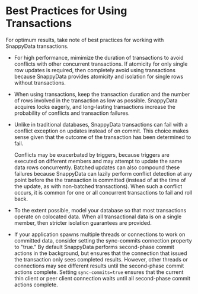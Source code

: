 # Best Practices for Using Transactions

For optimum results, take note of best practices for working with SnappyData transactions.

-   For high performance, mimimize the duration of transactions to avoid conflicts with other concurrent transactions. If atomicity for only single row updates is required, then completely avoid using transactions because SnappyData provides atomicity and isolation for single rows without transactions.

-   When using transactions, keep the transaction duration and the number of rows involved in the transaction as low as possible. SnappyData acquires locks eagerly, and long-lasting transactions increase the probability of conflicts and transaction failures.

-   Unlike in traditional databases, SnappyData transactions can fail with a conflict exception on updates instead of on commit. This choice makes sense given that the outcome of the transaction has been determined to fail.

    Conflicts may be exacerbated by triggers, because triggers are executed on different members and may attempt to update the same data rows concurrently. Batched updates can also compound these failures because SnappyData can lazily perform conflict detection at any point before the the transaction is committed (instead of at the time of the update, as with non-batched transactions). When such a conflict occurs, it is common for one or all concurrent transactions to fail and roll back.

-   To the extent possible, model your database so that most transactions operate on colocated data. When all transactional data is on a single member, then stricter isolation guarantees are provided.

-   If your application spawns multiple threads or connections to work on committed data, consider setting the sync-commits </a> connection property to "true." By default SnappyData performs second-phase commit actions in the background, but ensures that the connection that issued the transaction only sees completed results. However, other threads or connections may see different results until the second-phase commit actions complete. Setting `sync-commits=true` ensures that the current thin client or peer client connection waits until all second-phase commit actions complete.


